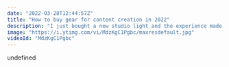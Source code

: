 ```yaml
---
date: "2022-03-28T12:44:57Z"
title: "How to buy gear for content creation in 2022"
description: "I just bought a new studio light and the experience made me record this video. It gives general advice on what type of price range to look for in gear for content creators like me. Enjoy!\n\nFollow me here:\nWebsite: https://timbenniks.dev\nTwitter: https://twitter.com/timbenniks\nGithub: https://github.com/timbenniks"
image: "https://i.ytimg.com/vi/MdzKgC1Pgbc/maxresdefault.jpg"
videoId: "MdzKgC1Pgbc"
---
```


undefined
